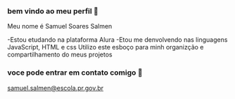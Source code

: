 ### bem vindo ao meu perfil 🐤

Meu nome é Samuel Soares Salmen

-Estou etudando na plataforma Alura
-Etou me denvolvendo nas linguagens JavaScript, HTML e css
Utilizo este esboço para minh organizção e compartilhamento do meus projetos 

### voce pode entrar em contato comigo 📧

samuel.salmen@escola.pr.gov.br

